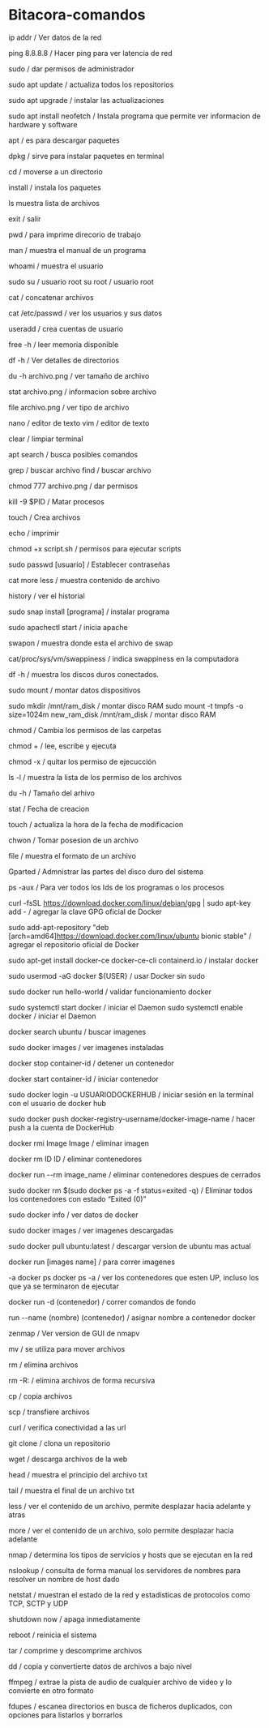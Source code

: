 # Bitacora-comandos

ip addr / Ver datos de la red

ping 8.8.8.8 /  Hacer ping para ver latencia de red

sudo /  dar permisos de administrador

sudo apt update / actualiza todos los repositorios

sudo apt upgrade / instalar las actualizaciones 

sudo apt install neofetch / Instala programa que permite ver informacion de hardware y software

apt / es para descargar paquetes

dpkg / sirve para instalar paquetes en terminal

cd  / moverse a un directorio

install / instala los paquetes

ls  muestra lista de archivos

exit / salir

pwd / para imprime direcorio de trabajo

man / muestra el manual de un programa

whoami / muestra el usuario

sudo su / usuario root
su root / usuario root

cat / concatenar archivos

cat /etc/passwd / ver los usuarios y sus datos

useradd / crea cuentas de usuario

free -h / leer memoria disponible

df -h / Ver detalles de directorios

du -h archivo.png / ver tamaño de archivo

stat archivo.png / informacion sobre archivo

file archivo.png / ver tipo de archivo

nano / editor de texto
vim / editor de texto

clear / limpiar terminal

apt search / busca posibles comandos

grep / buscar archivo
find / buscar archivo

chmod 777 archivo.png / dar permisos

kill -9 $PID / Matar procesos 

touch / Crea archivos

echo / imprimir

chmod +x script.sh / permisos para ejecutar scripts

sudo passwd [usuario] / Establecer contraseñas 

cat more less / muestra contenido de archivo

history / ver el historial

sudo snap install [programa] / instalar programa 

sudo apachectl start / inicia apache

swapon / muestra donde esta el archivo de swap

cat/proc/sys/vm/swappiness / indica swappiness en la computadora

df -h / muestra los discos duros conectados.

sudo mount / montar datos dispositivos

sudo mkdir /mnt/ram_disk / montar disco RAM
sudo mount -t tmpfs -o size=1024m new_ram_disk /mnt/ram_disk / montar disco RAM
  
chmod / Cambia los permisos de las carpetas

chmod + / lee, escribe y ejecuta

chmod -x / quitar los permiso de ejecucción

ls -l / muestra la lista de los permiso de los archivos

du -h /  Tamaño del arhivo

stat / Fecha de creacion

touch / actualiza la hora de la fecha de modificacion

chwon / Tomar posesion de un archivo

file / muestra el formato de un archivo

Gparted / Admnistrar las partes del disco duro del sistema

ps -aux / Para ver todos los Ids de los programas o los procesos

curl -fsSL https://download.docker.com/linux/debian/gpg | sudo apt-key add - / agregar la clave GPG oficial de Docker

sudo add-apt-repository "deb [arch=amd64]https://download.docker.com/linux/ubuntu bionic stable" / agregar el repositorio oficial de Docker

sudo apt-get install docker-ce docker-ce-cli containerd.io / instalar docker

sudo usermod -aG docker ${USER} / usar Docker sin sudo

sudo docker run hello-world / validar funcionamiento docker

sudo systemctl start docker  /  iniciar el Daemon
sudo systemctl enable docker / iniciar el Daemon

docker search ubuntu / buscar imagenes

sudo docker images / ver imagenes instaladas

docker stop container-id / detener un contenedor

docker start container-id / iniciar contenedor

 sudo docker login -u USUARIODOCKERHUB / iniciar sesión en la terminal con el usuario de docker hub
 
 sudo docker push docker-registry-username/docker-image-name / hacer push a la cuenta de DockerHub
 
docker rmi Image Image / eliminar imagen

docker rm ID ID / eliminar contenedores

docker run --rm image_name / eliminar contenedores despues de cerrados

sudo docker rm $(sudo docker ps -a -f status=exited -q) /  Eliminar todos los contenedores con estado “Exited (0)”

sudo docker info / ver datos de docker 

sudo docker images / ver imagenes descargadas 

sudo docker pull ubuntu:latest / descargar version de ubuntu mas actual

docker run [images name] / para correr imagenes

-a docker ps docker ps -a / ver los contenedores que esten UP, incluso los que ya se terminaron de ejecutar 

docker run -d (contenedor) / correr comandos de fondo

 run --name (nombre) (contenedor) / asignar nombre a contenedor docker

zenmap / Ver version de GUI de nmapv

mv / se utiliza para mover archivos

rm / elimina archivos 

rm -R: / elimina archivos de forma recursiva

cp / copia archivos 

scp / transfiere archivos

curl / verifica conectividad a las url

git clone / clona un repositorio

wget / descarga archivos de la web

head / muestra el principio del archivo txt

tail / muestra el final de un archivo txt

less / ver el contenido de un archivo, permite desplazar hacia adelante y atras

more / ver el contenido de un archivo, solo permite desplazar hacia adelante

nmap / determina los tipos de servicios y hosts que se ejecutan en la red

nslookup / consulta de forma manual los servidores de nombres para resolver un nombre de host dado

netstat /  muestran el estado de la red y estadísticas de protocolos como TCP, SCTP y UDP

shutdown now / apaga inmediatamente

reboot / reinicia el sistema

tar / comprime y descomprime archivos

dd / copia y convertierte datos de archivos a bajo nivel

ffmpeg / extrae la pista de audio de cualquier archivo de video y lo convierte en otro formato

fdupes / escanea directorios en busca de ficheros duplicados, con opciones para listarlos y borrarlos





